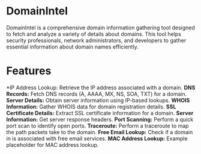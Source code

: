 # DomainIntel
  DomainIntel is a comprehensive domain information gathering tool designed to fetch and analyze a variety of details about domains. This tool helps security professionals, network administrators, and developers to gather essential information about domain names efficiently.
  
  # Features
  *IP Address Lookup:
  Retrieve the IP address associated with a domain.
  **DNS Records:**
  Fetch DNS records (A, AAAA, MX, NS, SOA, TXT) for a domain. 
  **Server Details:**
  Obtain server information using IP-based lookups. 
  **WHOIS Information:**
  Gather WHOIS data for domain registration details. 
  **SSL Certificate Details:**
  Extract SSL certificate information for a domain. 
  **Server Information:**
  Get server response headers.
  **Port Scanning:**
  Perform a quick port scan to identify open ports. 
  **Traceroute:**
  Perform a traceroute to map the path packets take to the domain. 
  **Free Email Lookup:**
  Check if a domain in is associated with free email services.
  **MAC Address Lookup:**
  Example placeholder for MAC address lookup.
  
  
